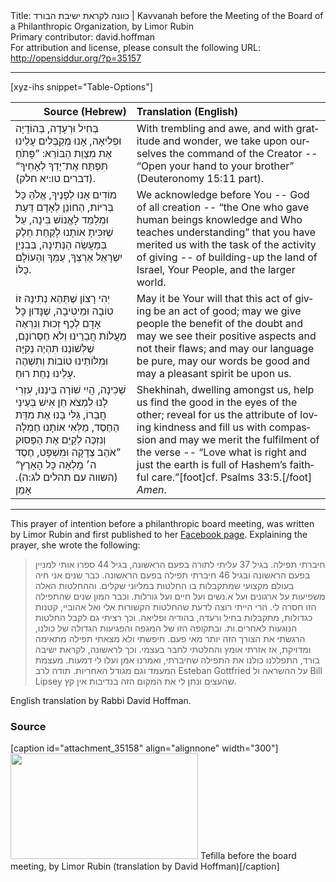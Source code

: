 <html>
<head></head>
<body>
Title: כוונה לקראת ישיבת הבורד | Kavvanah before the Meeting of the Board of a Philanthropic Organization, by Limor Rubin<br />
Primary contributor: david.hoffman<br />
For attribution and license, please consult the following URL: <a href="http://opensiddur.org/?p=35157">http://opensiddur.org/?p=35157</a>
<p />
<hr />

[xyz-ihs snippet="Table-Options"]<table style="margin-left: auto; margin-right: auto;" class="draggable">
<thead><tr><th id="x" style="text-align: right;">Source (Hebrew)</th><th style="text-align: left;">Translation (English)</th></tr></thead>
<tbody>
<tr><td style="vertical-align:top;">
<div class="liturgy" lang="he">
בְּחִיל וּרְעָדָה, 
בְּהוֹדָיָה וּפְלִיאָה, 
אָנוּ מְקַבְּלִים עָלֵינוּ אֶת מִצְוַת הַבּוֹרֵא: 
”פָּתֹחַ תִּפְתַּח אֶת־יָדְךָ לְאָחִיךָ“ <span class="citation">(דברים טו:יא חלק)</span>. 
</span></div></td>
 
<td style="vertical-align:top;">
<div class="english" lang="en">
With trembling and awe, 
and with gratitude and wonder, 
we take upon ourselves the command of the Creator -- 
“Open your hand to your brother” <span class="citation">(Deuteronomy 15:11 part)</span>.
</div></td></tr>


<tr><td style="vertical-align:top;">
<div class="liturgy" lang="he">
מוֹדִים אָנוּ לְפָנֶיךָ, 
אֱלֹהַּ כָּל בְּרִיּוֹת, 
הַחוֹנֵן לְאָדָם דַּעַת 
וּמְלַמֵּד לָאֱנוֹשׁ בִּינָה, 
עַל שֶׁזִּכִּיתָ אוֹתָנוּ 
לָקַחַת חֵלֶק בְּמַעֲשֵׂה הַנְּתִינָה, 
בְּבִנְיַן יִשְׂרָאֵל אַרְצְךָ, 
עַמְּךָ 
וְהָעוֹלָם כֻּלּוֹ. 
</span></div></td>
 
<td style="vertical-align:top;">
<div class="english" lang="en">
We acknowledge before You -- 
God of all creation -- 
“the One who gave human beings knowledge 
and Who teaches understanding” 
that you have merited us 
with the task of the activity of giving -- 
of building-up the land of Israel, 
Your People, 
and the larger world.
</div></td></tr>


<tr><td style="vertical-align:top;">
<div class="liturgy" lang="he">
יְהִי רָצוֹן שֶׁתְּהֵא נְתִינָה זוֹ 
טוֹבָה וּמֵיטִיבָה, 
שֶׁנָּדוּן כָּל אָדָם לְכַף זְכוּת 
וְנִרְאֶה מַעֲלוֹת חֲבֵרֵינוּ 
וְלֹא חֶסְרוֹנָם, 
שֶׁלְּשׁוֹנֵנוּ תִּהְיֶה נְקִיָּהּ 
וּמִלּוֹתֵינוּ טוֹבוֹת 
וְתִשְׁהֶה עָלֵינוּ נַחַת רוּחַ. 
</span></div></td>
 
<td style="vertical-align:top;">
<div class="english" lang="en">
May it be Your will that this act of giving 
be an act of good; 
may we give people the benefit of the doubt 
and may we see their positive aspects 
and not their flaws; 
and may our language be pure, 
may our words be good 
and may a pleasant spirit be upon us.
</div></td></tr>


<tr><td style="vertical-align:top;">
<div class="liturgy" lang="he">
שְׁכִינָה, הֲיִי שׁוֹרָה בֵּינֵנוּ, 
עִזְרִי לָנוּ לִמְצֹא חֵן אִישׁ בְּעֵינֵי חֲבֵרוֹ, 
גַּלִּי בָּנוּ אֶת מִדַּת הַחֶסֶד, 
מַלְּאִי אוֹתָנוּ חֶמְלָה 
וְנִזְכֶּה לְקַיֵּם אֶת הַפָּסוּק 
”אֹהֵב צְדָקָה וּמִשְׁפָּט, 
חֶסֶד ה׳ מָלְאָה כָּל הָאָרֶץ“ <span class="citation">(השווה עם תהלים לג:ה)</span>.  
אָמֵן
</span></div></td>
 
<td style="vertical-align:top;">
<div class="english" lang="en">
Shekhinah, dwelling amongst us, 
help us find the good in the eyes of the other; 
reveal for us the attribute of loving kindness 
and fill us with compassion 
and may we merit the fulfilment of the verse -- 
“Love what is right and just 
the earth is full of Hashem’s faithful care.”[foot]cf. Psalms 33:5.[/foot] 
<em>Amen</em>.
</div></td></tr>
</tbody></table>

<hr />

This prayer of intention before a philanthropic board meeting, was written by Limor Rubin and first published to her <a href="https://www.facebook.com/lamedrubin/posts/4869356099804331">Facebook page</a>. Explaining the prayer, she wrote the following: 

<blockquote class="hebrew" lang="he">חיברתי תפילה.
בגיל 37 עליתי לתורה בפעם הראשונה, בגיל 44 ספרו אותי למניין בפעם הראשונה ובגיל 46 חיברתי תפילה בפעם הראשונה. 
כבר שנים אני חיה בעולם מקצועי שמתקבלות בו החלטות במליוני שקלים. וההחלטות האלה משפיעות על ארגונים ועל א.נשים ועל חיים ועל גורלות.
וכבר המון שנים שהתפילה הזו חסרה לי. 
הרי הייתי רוצה לדעת שהחלטות הקשורות אלי ואל אהוביי, קטנות כגדולות, מתקבלות בחיל ורעדה, בהודיה ופליאה. 
וכך רציתי גם לקבל החלטות הנוגעות לאחרים.ות.
ובתקופה הזו של המגפה והפגיעות הגדולה של כולנו, הרגשתי את הצורך הזה יותר מאי פעם. 
חיפשתי ולא מצאתי תפילה מתאימה ומדויקת, אז אזרתי אומץ והחלטתי לחבר בעצמי. 
וכך לראשונה, לקראת ישיבה בורד, התפללנו כולנו את התפילה שחיברתי, ואמרנו אמן ועלו לי דמעות. 
מעצמת המעמד וגם מגודל האחריות. 
תודה לרב Esteban Gottfried על ההשראה ול Bill Lipsey שהעצים ונתן לי את המקום הזה בנדיבות אין קץ.
</blockquote>




English translation by Rabbi David Hoffman.

<h3>Source</h3>

[caption id="attachment_35158" align="alignnone" width="300"]<a href="https://opensiddur.org/wp-content/uploads/2021/01/Tefilla-before-the-board-meeting.jpg" rel="lightbox"><img src="https://opensiddur.org/wp-content/uploads/2021/01/Tefilla-before-the-board-meeting-300x169.jpg" alt="" width="300" height="169" class="size-medium wp-image-35158" /></a> Tefilla before the board meeting, by Limor Rubin (translation by David Hoffman)[/caption]

&nbsp;

</body>
</html>